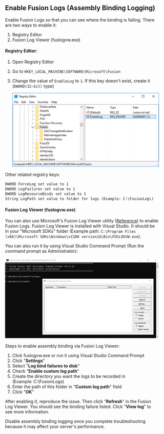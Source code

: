 Enable Fusion Logs (Assembly Binding Logging)
---------------------------------------------

Enable Fusion Logs so that you can see where the binding is failing. There are two ways to enable it:

1.  Registry Editor
2.  Fusion Log Viewer (fuslogvw.exe)

#### Registry Editor:

1.  Open Registry Editor
2.  Go to `HKEY_LOCAL_MACHINE\SOFTWARE\Microsoft\Fusion`
3.  Change the value of `EnableLog` to `1`. If this key doesn't exist, create it (`DWORD(32-bit)` type)

     ![](../Images/FusionLogs.png)

Other related registry keys:

```
DWORD ForceLog set value to 1
DWORD LogFailures set value to 1
DWORD LogResourceBinds set value to 1
String LogPath set value to folder for logs (Example: C:\FusionLog\)
```

#### Fusion Log Viewer (fuslogvw.exe)

You can also use Microsoft's Fusion Log Viewer utility ([Reference](https://docs.microsoft.com/en-us/dotnet/framework/tools/fuslogvw-exe-assembly-binding-log-viewer)) to enable Fusion Logs. Fusion Log Viewer is installed with Visual Studio. It should be in your "Microsoft SDKs" folder (Example path: `C:\Program Files (x86)\Microsoft SDKs\Windows\v{SDK version}A\Bin\FUSLOGVW.exe`).

You can also run it by using Visual Studio Command Prompt (Run the command prompt as Administrator):

![](../Images/FusionLogs2.png)

Steps to enable assembly binding via Fusion Log Viewer:

1.  Click fuslogvw.exe or run it using Visual Studio Command Prompt
2.  Click "**Settings**"
3.  Select "**Log bind failures to disk**"
4.  Check "**Enable custom log path**"
5.  Create the directory you want the logs to be recorded in (Example: C:\FusionLogs)
6.  Enter the path of this folder in "**Custom log path**" field
7.  Click "**OK**"

After enabling it, reproduce the issue. Then click "**Refresh**" in the Fusion Log Viewer. You should see the binding failure listed. Click "**View log**" to see more information.

Disable assembly binding logging once you complete troubleshooting because it may affect your server's performance.